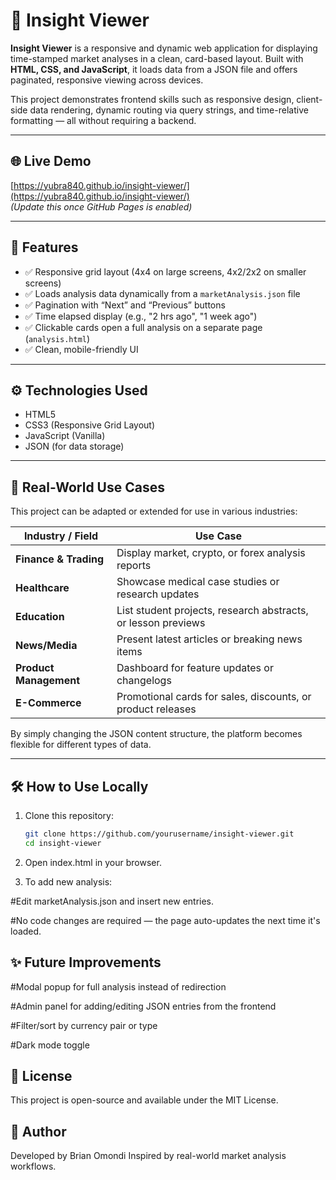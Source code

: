 # 🧠 Insight Viewer

**Insight Viewer** is a responsive and dynamic web application for displaying time-stamped market analyses in a clean, card-based layout. Built with **HTML, CSS, and JavaScript**, it loads data from a JSON file and offers paginated, responsive viewing across devices.

This project demonstrates frontend skills such as responsive design, client-side data rendering, dynamic routing via query strings, and time-relative formatting — all without requiring a backend.

---

## 🌐 Live Demo

[https://yubra840.github.io/insight-viewer/](https://yubra840.github.io/insight-viewer/)  
_(Update this once GitHub Pages is enabled)_

---


## 🧩 Features

- ✅ Responsive grid layout (4x4 on large screens, 4x2/2x2 on smaller screens)
- ✅ Loads analysis data dynamically from a `marketAnalysis.json` file
- ✅ Pagination with “Next” and “Previous” buttons
- ✅ Time elapsed display (e.g., "2 hrs ago", "1 week ago")
- ✅ Clickable cards open a full analysis on a separate page (`analysis.html`)
- ✅ Clean, mobile-friendly UI

---

## ⚙️ Technologies Used

- HTML5
- CSS3 (Responsive Grid Layout)
- JavaScript (Vanilla)
- JSON (for data storage)

---

## 💼 Real-World Use Cases

This project can be adapted or extended for use in various industries:

| Industry / Field | Use Case |
|------------------|----------|
| **Finance & Trading** | Display market, crypto, or forex analysis reports |
| **Healthcare** | Showcase medical case studies or research updates |
| **Education** | List student projects, research abstracts, or lesson previews |
| **News/Media** | Present latest articles or breaking news items |
| **Product Management** | Dashboard for feature updates or changelogs |
| **E-Commerce** | Promotional cards for sales, discounts, or product releases |

By simply changing the JSON content structure, the platform becomes flexible for different types of data.

---

## 🛠️ How to Use Locally

1. Clone this repository:
   ```bash
   git clone https://github.com/yourusername/insight-viewer.git
   cd insight-viewer
2. Open index.html in your browser.

3. To add new analysis:

  #Edit marketAnalysis.json and insert new entries.

  #No code changes are required — the page auto-updates the next time it's loaded.

## ✨ Future Improvements
  #Modal popup for full analysis instead of redirection

  #Admin panel for adding/editing JSON entries from the frontend

  #Filter/sort by currency pair or type

  #Dark mode toggle

## 📄 License
This project is open-source and available under the MIT License.

## 🙌 Author
Developed by Brian Omondi
Inspired by real-world market analysis workflows.
